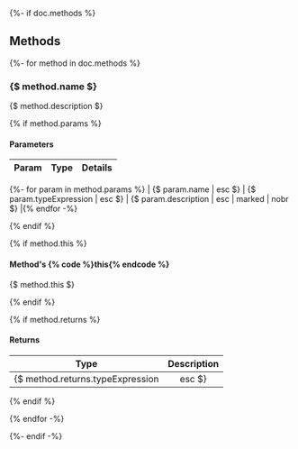 {%- if doc.methods %}
## Methods

{%- for method in doc.methods %}
### {$ method.name $}
{$ method.description $}

{% if method.params %}
#### Parameters

| Param | Type | Details |
| :--: | :--: | :--: |
{%- for param in method.params %}
| {$ param.name | esc $} | {$ param.typeExpression | esc $} | {$ param.description | esc | marked | nobr $} |{% endfor -%}

{% endif %}

{% if method.this %}
#### Method's {% code %}this{% endcode %}</h4>

{$ method.this $}

{% endif %}

{% if method.returns %}
#### Returns</h4>

| Type | Description |
| :--: | :--: |
| {$ method.returns.typeExpression | esc $} | {$ method.returns.description | esc | marked | nobr $} |

{% endif %}

{% endfor -%}

{%- endif -%}
